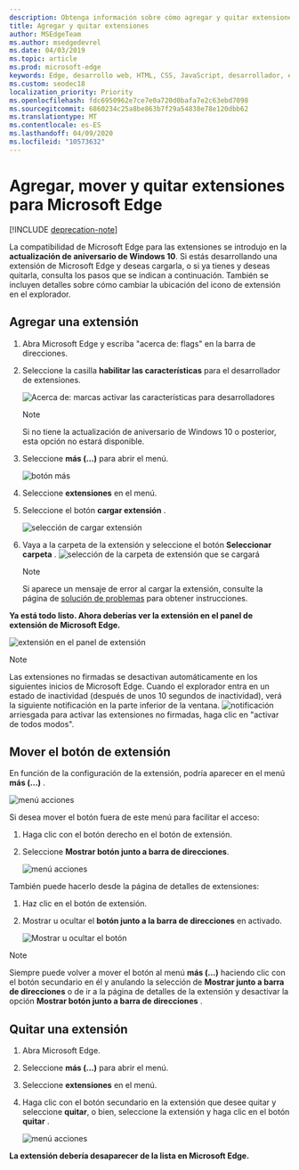 ```yaml
---
description: Obtenga información sobre cómo agregar y quitar extensiones, así como mover el botón de una extensión junto a la barra de direcciones.
title: Agregar y quitar extensiones
author: MSEdgeTeam
ms.author: msedgedevrel
ms.date: 04/03/2019
ms.topic: article
ms.prod: microsoft-edge
keywords: Edge, desarrollo web, HTML, CSS, JavaScript, desarrollador, extensión
ms.custom: seodec18
localization_priority: Priority
ms.openlocfilehash: fdc6950962e7ce7e0a720d0bafa7e2c63ebd7098
ms.sourcegitcommit: 6860234c25a8be863b7f29a54838e78e120dbb62
ms.translationtype: MT
ms.contentlocale: es-ES
ms.lasthandoff: 04/09/2020
ms.locfileid: "10573632"
---
```

# Agregar, mover y quitar extensiones para Microsoft Edge  

[!INCLUDE [deprecation-note](../includes/deprecation-note.md)]  

La compatibilidad de Microsoft Edge para las extensiones se introdujo en la **actualización de aniversario de Windows 10**. Si estás desarrollando una extensión de Microsoft Edge y deseas cargarla, o si ya tienes y deseas quitarla, consulta los pasos que se indican a continuación.
También se incluyen detalles sobre cómo cambiar la ubicación del icono de extensión en el explorador.

## Agregar una extensión

1. Abra Microsoft Edge y escriba "acerca de: flags" en la barra de direcciones.

2. Seleccione la casilla **habilitar las características** para el desarrollador de extensiones.

   ![Acerca de: marcas activar las características para desarrolladores](./../media/sideload-aboutflags.png)
   > [!NOTE]
   > Si no tiene la actualización de aniversario de Windows 10 o posterior, esta opción no estará disponible.

3. Seleccione **más (...)** para abrir el menú.

   ![botón más](./../media/morebutton.png)  

4. Seleccione **extensiones** en el menú.

5. Seleccione el botón **cargar extensión** .

   ![selección de cargar extensión](./../media/sideload-load-extension.png)

6. Vaya a la carpeta de la extensión y seleccione el botón **Seleccionar carpeta** .
   ![selección de la carpeta de extensión que se cargará](./../media/sideload-select-extension.png)
   > [!NOTE]
   > Si aparece un mensaje de error al cargar la extensión, consulte la página de [solución de problemas](./../troubleshooting.md) para obtener instrucciones.


**Ya está todo listo. Ahora deberías ver la extensión en el panel de extensión de Microsoft Edge.**

![extensión en el panel de extensión](./../media/sideload-extension-installed.png)

> [!NOTE]
> Las extensiones no firmadas se desactivan automáticamente en los siguientes inicios de Microsoft Edge. Cuando el explorador entra en un estado de inactividad (después de unos 10 segundos de inactividad), verá la siguiente notificación en la parte inferior de la ventana. ![notificación](./../media/riskynotification.png) arriesgada para activar las extensiones no firmadas, haga clic en "activar de todos modos".



## Mover el botón de extensión
En función de la configuración de la extensión, podría aparecer en el menú **más (...)** .

   ![menú acciones](./../media/browseraction.png)  


Si desea mover el botón fuera de este menú para facilitar el acceso:

1. Haga clic con el botón derecho en el botón de extensión.

2. Seleccione **Mostrar botón junto a barra de direcciones**.

   ![menú acciones](./../media/browseraction_contextmenu.png)  

También puede hacerlo desde la página de detalles de extensiones:

1. Haz clic en el botón de extensión.
2. Mostrar u ocultar el **botón junto a la barra de direcciones** en activado.

   ![Mostrar u ocultar el botón](./../media/show-button-toggle.png)

> [!NOTE]
> Siempre puede volver a mover el botón al menú **más (...)** haciendo clic con el botón secundario en él y anulando la selección de **Mostrar junto a barra de direcciones** o de ir a la página de detalles de la extensión y desactivar la opción **Mostrar botón junto a barra de direcciones** .


## Quitar una extensión

1. Abra Microsoft Edge.

2. Seleccione **más (...)** para abrir el menú.

3. Seleccione **extensiones** en el menú.

4. Haga clic con el botón secundario en la extensión que desee quitar y seleccione **quitar**, o bien, seleccione la extensión y haga clic en el botón **quitar** .

   ![menú acciones](./../media/remove.png)  

**La extensión debería desaparecer de la lista en Microsoft Edge.**
